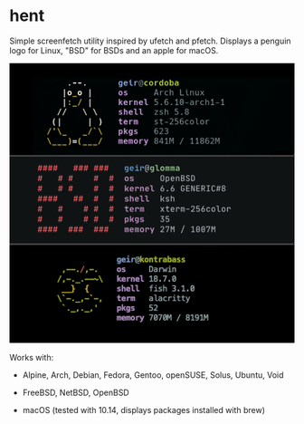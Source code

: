 # hent
Simple screenfetch utility inspired by ufetch and pfetch.
Displays a penguin logo for Linux, "BSD" for BSDs and an apple for macOS.

![hent](https://raw.githubusercontent.com/geirda/hent/master/hent.png)

Works with:

* Alpine, Arch, Debian, Fedora, Gentoo, openSUSE, Solus, Ubuntu, Void

* FreeBSD, NetBSD, OpenBSD

* macOS (tested with 10.14, displays packages installed with brew)
